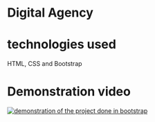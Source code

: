 
# Digital Agency

# technologies used
HTML, CSS and Bootstrap

# Demonstration video
[![demonstration of the project done in bootstrap](http://img.youtube.com/vi/GNLwJH4iRRc/0.jpg)](http://www.youtube.com/watch?v=GNLwJH4iRRc "Agency website video")
